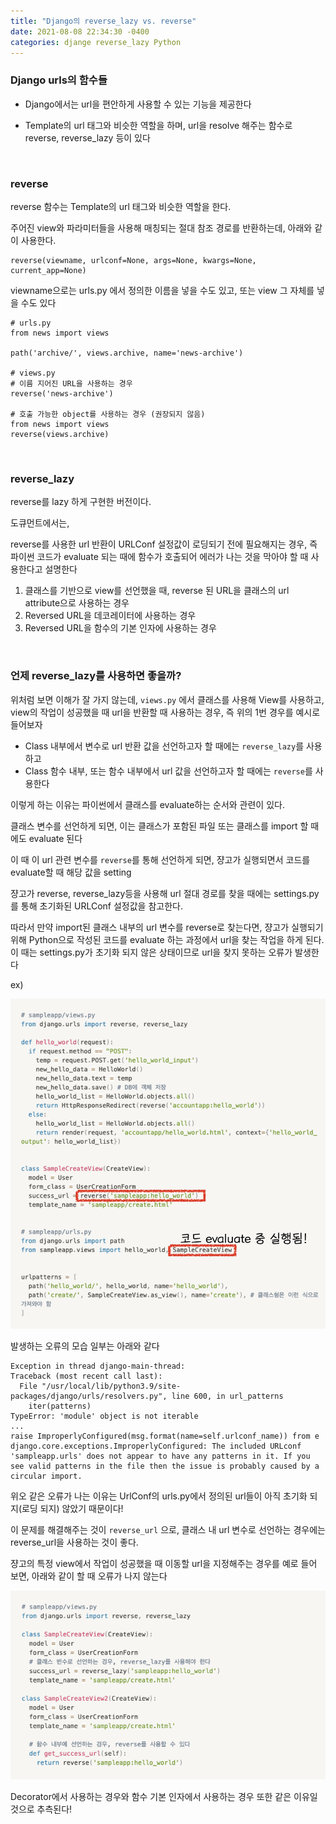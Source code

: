 ```yaml
---
title: "Django의 reverse_lazy vs. reverse" 
date: 2021-08-08 22:34:30 -0400
categories: djange reverse_lazy Python
---
```


### Django urls의 함수들
- Django에서는 url을 편안하게 사용할 수 있는 기능을 제공한다

- Template의 url 태그와 비슷한 역할을 하며, url을 resolve 해주는 함수로 reverse, reverse_lazy 등이 있다

<br/>


### reverse
reverse 함수는 Template의 url 태그와 비슷한 역할을 한다. 

주어진 view와 파라미터들을 사용해 매칭되는 절대 참조 경로를 반환하는데, 아래와 같이 사용한다.

```python3 
reverse(viewname, urlconf=None, args=None, kwargs=None, current_app=None)
```
viewname으로는 urls.py 에서 정의한 이름을 넣을 수도 있고, 또는 view 그 자체를 넣을 수도 있다

```python3
# urls.py
from news import views

path('archive/', views.archive, name='news-archive')

# views.py
# 이름 지어진 URL을 사용하는 경우
reverse('news-archive')

# 호출 가능한 object를 사용하는 경우 (권장되지 않음)
from news import views
reverse(views.archive)
```
<br/>

### reverse_lazy
reverse를 lazy 하게 구현한 버전이다. 

도큐먼트에서는,

reverse를 사용한 url 반환이 URLConf 설정값이 로딩되기 전에 필요해지는 경우, 즉 파이썬 코드가 evaluate 되는 때에 함수가 호출되어 에러가 나는 것을 막아야 할 때 사용한다고 설명한다
1. 클래스를 기반으로 view를 선언했을 때, reverse 된 URL을 클래스의 url attribute으로 사용하는 경우
2. Reversed URL을 데코레이터에 사용하는 경우
3. Reversed URL을 함수의 기본 인자에 사용하는 경우


<br/>

### 언제 reverse_lazy를 사용하면 좋을까?
위처럼 보면 이해가 잘 가지 않는데, ```views.py``` 에서 클래스를 사용해 View를 사용하고, view의 작업이 성공했을 때 url을 반환할 때 사용하는 경우, 즉 위의 1번 경우를 예시로 들어보자

- Class 내부에서 변수로 url 반환 값을 선언하고자 할 때에는 ```reverse_lazy```를 사용하고
- Class 함수 내부, 또는 함수 내부에서 url 값을 선언하고자 할 때에는 ```reverse```를 사용한다

이렇게 하는 이유는 파이썬에서 클래스를 evaluate하는 순서와 관련이 있다.

클래스 변수를 선언하게 되면, 이는 클래스가 포함된 파일 또는 클래스를 import 할 때에도 evaluate 된다

이 때 이 url 관련 변수를 ```reverse```를 통해 선언하게 되면, 쟝고가 실행되면서 코드를 evaluate할 때 해당 값을 setting


쟝고가 reverse, reverse_lazy등을 사용해 url 절대 경로를 찾을 때에는 settings.py를 통해 초기화된 URLConf 설정값을 참고한다.

따라서 만약 import된 클래스 내부의 url 변수를 reverse로 찾는다면, 쟝고가 실행되기 위해 Python으로 작성된 코드를 evaluate 하는 과정에서 url을 찾는 작업을 하게 된다.
이 때는 settings.py가 초기화 되지 않은 상태이므로 url을 찾지 못하는 오류가 발생한다



ex)

<img src="../assets/images/django/reverse_error.png">





발생하는 오류의 모습 일부는 아래와 같다
```
Exception in thread django-main-thread:
Traceback (most recent call last):
  File "/usr/local/lib/python3.9/site-packages/django/urls/resolvers.py", line 600, in url_patterns
    iter(patterns)
TypeError: 'module' object is not iterable
...
raise ImproperlyConfigured(msg.format(name=self.urlconf_name)) from e
django.core.exceptions.ImproperlyConfigured: The included URLconf 'sampleapp.urls' does not appear to have any patterns in it. If you see valid patterns in the file then the issue is probably caused by a circular import.
```
위오 같은 오류가 나는 이유는 UrlConf의 urls.py에서 정의된 url들이 아직 초기화 되지(로딩 되지) 않았기 때문이다!


이 문제를 해결해주는 것이 ```reverse_url``` 으로, 클래스 내 url 변수로 선언하는 경우에는 reverse_url을 사용하는 것이 좋다. 

쟝고의 특정 view에서 작업이 성공했을 때 이동할 url을 지정해주는 경우를 예로 들어 보면, 아래와 같이 할 때 오류가 나지 않는다

<img src="../assets/images/django/reverse_lazy_good.png">



Decorator에서 사용하는 경우와 함수 기본 인자에서 사용하는 경우 또한 같은 이유일 것으로 추측된다!